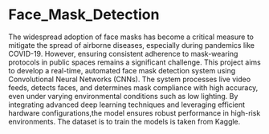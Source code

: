 # Face_Mask_Detection

The widespread adoption of face masks has become a critical measure to mitigate the spread of airborne diseases, especially during pandemics like COVID-19. 
However, ensuring consistent adherence to mask-wearing protocols in public spaces remains a significant challenge. 
This project aims to develop a real-time, automated face mask detection system using Convolutional Neural Networks (CNNs). 
The system processes live video feeds, detects faces, and determines mask compliance with high accuracy, even under varying environmental conditions such as low lighting. 
By integrating advanced deep learning techniques and leveraging efficient hardware configurations,the model ensures robust performance in high-risk environments.
The dataset is to train the models is taken from Kaggle.
